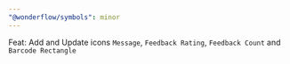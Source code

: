 ```yaml
---
"@wonderflow/symbols": minor
---
```


Feat: Add and Update icons `Message`, `Feedback Rating`, `Feedback Count` and `Barcode Rectangle`
